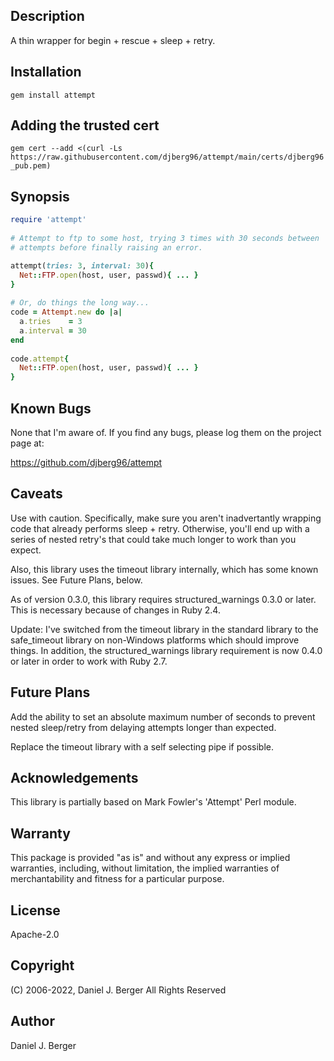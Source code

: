 ## Description
A thin wrapper for begin + rescue + sleep + retry.

## Installation
`gem install attempt`

## Adding the trusted cert
`gem cert --add <(curl -Ls https://raw.githubusercontent.com/djberg96/attempt/main/certs/djberg96_pub.pem)`

## Synopsis
```ruby
require 'attempt'
 
# Attempt to ftp to some host, trying 3 times with 30 seconds between
# attempts before finally raising an error.

attempt(tries: 3, interval: 30){
  Net::FTP.open(host, user, passwd){ ... }
}
 
# Or, do things the long way...
code = Attempt.new do |a|
  a.tries    = 3
  a.interval = 30
end
 
code.attempt{
  Net::FTP.open(host, user, passwd){ ... }
}
```

## Known Bugs
None that I'm aware of. If you find any bugs, please log them on the project page at:

https://github.com/djberg96/attempt

## Caveats
Use with caution. Specifically, make sure you aren't inadvertantly
wrapping code that already performs sleep + retry. Otherwise, you'll
end up with a series of nested retry's that could take much longer to
work than you expect. 

Also, this library uses the timeout library internally, which has some
known issues. See Future Plans, below.

As of version 0.3.0, this library requires structured_warnings 0.3.0 or
later. This is necessary because of changes in Ruby 2.4.

Update: I've switched from the timeout library in the standard library to
the safe_timeout library on non-Windows platforms which should improve things.
In addition, the structured_warnings library requirement is now 0.4.0 or later
in order to work with Ruby 2.7.

## Future Plans
Add the ability to set an absolute maximum number of seconds to prevent
nested sleep/retry from delaying attempts longer than expected.

Replace the timeout library with a self selecting pipe if possible.

## Acknowledgements
This library is partially based on Mark Fowler's 'Attempt' Perl module.

## Warranty
This package is provided "as is" and without any express or
implied warranties, including, without limitation, the implied
warranties of merchantability and fitness for a particular purpose.

## License
Apache-2.0

## Copyright
(C) 2006-2022, Daniel J. Berger
All Rights Reserved

## Author
Daniel J. Berger
